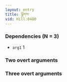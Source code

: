 ```yaml
---
layout: entry
title: ལྕོགས་
vid: Hill:0480
---
```

### Dependencies (N = 3)
* `arg1` 1


### Two overt arguments


### Three overt arguments
